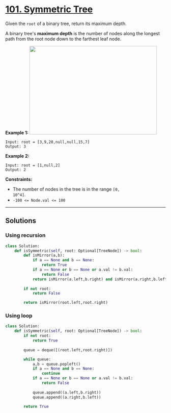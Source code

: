 # [101. Symmetric Tree](https://leetcode.com/problems/symmetric-tree/)

Given the <code>root</code> of a binary tree, return its maximum depth.

A binary tree's **maximum depth** is the number of nodes along the longest path from the root node down to the farthest leaf node.

**Example 1:** 
<img alt="" src="https://assets.leetcode.com/uploads/2020/11/26/tmp-tree.jpg" style="width: 400px; height: 277px;">

```
Input: root = [3,9,20,null,null,15,7]
Output: 3
```

**Example 2:** 

```
Input: root = [1,null,2]
Output: 2
```

**Constraints:** 

- The number of nodes in the tree is in the range <code>[0, 10^4]</code>.
- <code>-100 <= Node.val <= 100</code>

---

## Solutions

### Using recursion
```python
class Solution:
    def isSymmetric(self, root: Optional[TreeNode]) -> bool:
        def isMirror(a,b):
            if a == None and b == None:
                return True
            if a == None or b == None or a.val != b.val:
                return False
            return isMirror(a.left,b.right) and isMirror(a.right,b.left)
        
        if not root:
            return False

        return isMirror(root.left,root.right)
```

### Using loop
```python
class Solution:
    def isSymmetric(self, root: Optional[TreeNode]) -> bool:
        if not root:
            return True
        
        queue = deque([(root.left,root.right)])

        while queue:
            a,b = queue.popleft()
            if a == None and b == None:
                continue
            if a == None or b == None or a.val != b.val:
                return False
            
            queue.append((a.left,b.right))
            queue.append((a.right,b.left))

        return True
```